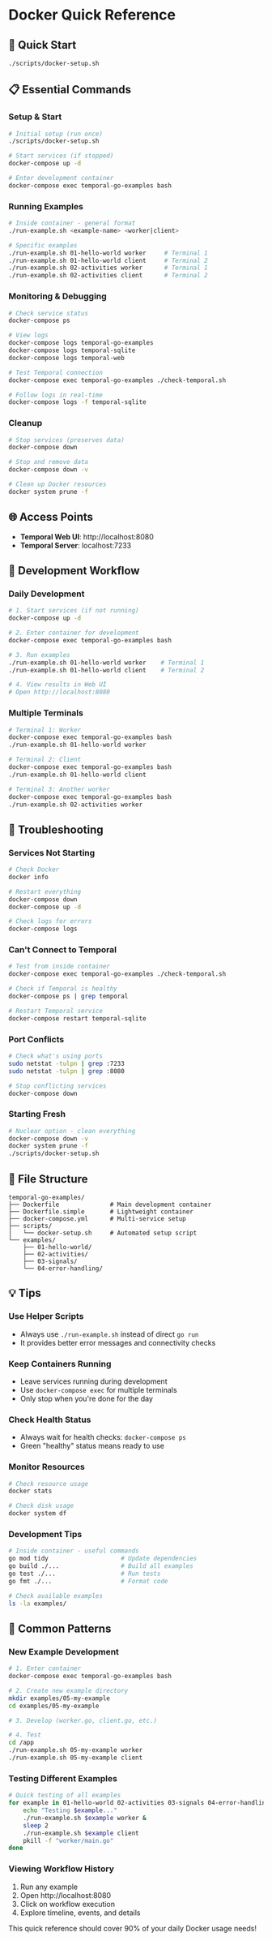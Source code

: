 # Docker Quick Reference

## 🚀 Quick Start
```bash
./scripts/docker-setup.sh
```

## 📋 Essential Commands

### Setup & Start
```bash
# Initial setup (run once)
./scripts/docker-setup.sh

# Start services (if stopped)
docker-compose up -d

# Enter development container
docker-compose exec temporal-go-examples bash
```

### Running Examples
```bash
# Inside container - general format
./run-example.sh <example-name> <worker|client>

# Specific examples
./run-example.sh 01-hello-world worker     # Terminal 1
./run-example.sh 01-hello-world client     # Terminal 2
./run-example.sh 02-activities worker      # Terminal 1
./run-example.sh 02-activities client      # Terminal 2
```

### Monitoring & Debugging
```bash
# Check service status
docker-compose ps

# View logs
docker-compose logs temporal-go-examples
docker-compose logs temporal-sqlite
docker-compose logs temporal-web

# Test Temporal connection
docker-compose exec temporal-go-examples ./check-temporal.sh

# Follow logs in real-time
docker-compose logs -f temporal-sqlite
```

### Cleanup
```bash
# Stop services (preserves data)
docker-compose down

# Stop and remove data
docker-compose down -v

# Clean up Docker resources
docker system prune -f
```

## 🌐 Access Points
- **Temporal Web UI**: http://localhost:8080
- **Temporal Server**: localhost:7233

## 🔧 Development Workflow

### Daily Development
```bash
# 1. Start services (if not running)
docker-compose up -d

# 2. Enter container for development
docker-compose exec temporal-go-examples bash

# 3. Run examples
./run-example.sh 01-hello-world worker    # Terminal 1
./run-example.sh 01-hello-world client    # Terminal 2

# 4. View results in Web UI
# Open http://localhost:8080
```

### Multiple Terminals
```bash
# Terminal 1: Worker
docker-compose exec temporal-go-examples bash
./run-example.sh 01-hello-world worker

# Terminal 2: Client  
docker-compose exec temporal-go-examples bash
./run-example.sh 01-hello-world client

# Terminal 3: Another worker
docker-compose exec temporal-go-examples bash
./run-example.sh 02-activities worker
```

## 🐛 Troubleshooting

### Services Not Starting
```bash
# Check Docker
docker info

# Restart everything
docker-compose down
docker-compose up -d

# Check logs for errors
docker-compose logs
```

### Can't Connect to Temporal
```bash
# Test from inside container
docker-compose exec temporal-go-examples ./check-temporal.sh

# Check if Temporal is healthy
docker-compose ps | grep temporal

# Restart Temporal service
docker-compose restart temporal-sqlite
```

### Port Conflicts
```bash
# Check what's using ports
sudo netstat -tulpn | grep :7233
sudo netstat -tulpn | grep :8080

# Stop conflicting services
docker-compose down
```

### Starting Fresh
```bash
# Nuclear option - clean everything
docker-compose down -v
docker system prune -f
./scripts/docker-setup.sh
```

## 📁 File Structure
```
temporal-go-examples/
├── Dockerfile              # Main development container
├── Dockerfile.simple       # Lightweight container
├── docker-compose.yml      # Multi-service setup
├── scripts/
│   └── docker-setup.sh     # Automated setup script
└── examples/
    ├── 01-hello-world/
    ├── 02-activities/
    ├── 03-signals/
    └── 04-error-handling/
```

## 💡 Tips

### Use Helper Scripts
- Always use `./run-example.sh` instead of direct `go run`
- It provides better error messages and connectivity checks

### Keep Containers Running
- Leave services running during development
- Use `docker-compose exec` for multiple terminals
- Only stop when you're done for the day

### Check Health Status
- Always wait for health checks: `docker-compose ps`
- Green "healthy" status means ready to use

### Monitor Resources
```bash
# Check resource usage
docker stats

# Check disk usage
docker system df
```

### Development Tips
```bash
# Inside container - useful commands
go mod tidy                    # Update dependencies
go build ./...                 # Build all examples
go test ./...                  # Run tests
go fmt ./...                   # Format code

# Check available examples
ls -la examples/
```

## 🔄 Common Patterns

### New Example Development
```bash
# 1. Enter container
docker-compose exec temporal-go-examples bash

# 2. Create new example directory
mkdir examples/05-my-example
cd examples/05-my-example

# 3. Develop (worker.go, client.go, etc.)

# 4. Test
cd /app
./run-example.sh 05-my-example worker
./run-example.sh 05-my-example client
```

### Testing Different Examples
```bash
# Quick testing of all examples
for example in 01-hello-world 02-activities 03-signals 04-error-handling; do
    echo "Testing $example..."
    ./run-example.sh $example worker &
    sleep 2
    ./run-example.sh $example client
    pkill -f "worker/main.go"
done
```

### Viewing Workflow History
1. Run any example
2. Open http://localhost:8080
3. Click on workflow execution
4. Explore timeline, events, and details

This quick reference should cover 90% of your daily Docker usage needs!

